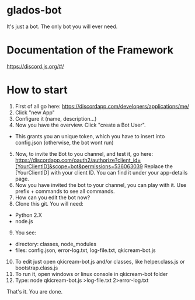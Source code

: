 # glados-bot
It's just a bot.  The only bot you will ever need.

# Documentation of the Framework
https://discord.js.org/#/

# How to start
1. First of all go here: https://discordapp.com/developers/applications/me/
2. Click "new App"
3. Configure it (name, description...)
4. Now you have the overview. Click "create a Bot User".
* This grants you an unique token, which you have to insert into config.json (otherwise, the bot wont run)
5. Now, to invite the Bot to you channel, and test it, go here: 
https://discordapp.com/oauth2/authorize?client_id=[YourClientID]&scope=bot&permissions=536063039
Replace the [YourClientID] with your client ID. You can find it under your app-details page.
6. Now you have invited the bot to your channel, you can play with it. Use prefix + commands to see all commands.
7. How can you edit the bot now?
8. Clone this git. You will need:
* Python 2.X
* node.js
9. You see: 
* directory: classes, node_modules
* files: config.json, error-log.txt, log-file.txt, qkicream-bot.js
10. To edit just open qkicream-bot.js and/or classes, like helper.class.js or bootstrap.class.js
11. To run it, open windows or linux console in qkicream-bot folder
12. Type: node qkicream-bot.js >log-file.txt 2>error-log.txt

That's it. You are done.

